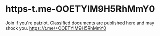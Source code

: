 # https-t.me-OOETYIM9H5RhMmY0
Join if you're patriot. Classified documents are published here and may shock you.  https://t.me/+OOETYIM9H5RhMmY0
